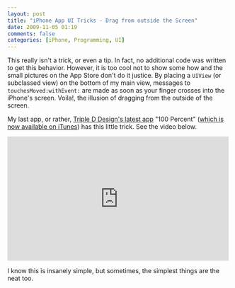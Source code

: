 ```yaml
---
layout: post
title: "iPhone App UI Tricks - Drag from outside the Screen"
date: 2009-11-05 01:19
comments: false
categories: [iPhone, Programming, UI]
---
```


This really isn't a trick, or even a tip. In fact, no additional code was written to get this behavior. However, it is too cool not to show some how and the small pictures on the App Store don't do it justice. By placing a `UIView` (or subclassed view) on the bottom of my main view, messages to `touchesMoved:withEvent:` are made as soon as your finger crosses into the iPhone's screen. Voila!, the illusion of dragging from the outside of the screen.

<!-- more -->

My last app, or rather, [Triple D Design's latest app]("http://tripleddesign.com/iphone-apps.html") "100 Percent" ([which is now available on iTunes]("http://www.itunes.com/apps/100percent")) has this little trick. See the video below.

<iframe src="http://player.vimeo.com/video/7447347" width="500" height="281" frameborder="0" webkitAllowFullScreen mozallowfullscreen allowFullScreen></iframe>

I know this is insanely simple, but sometimes, the simplest things are the neat too.


